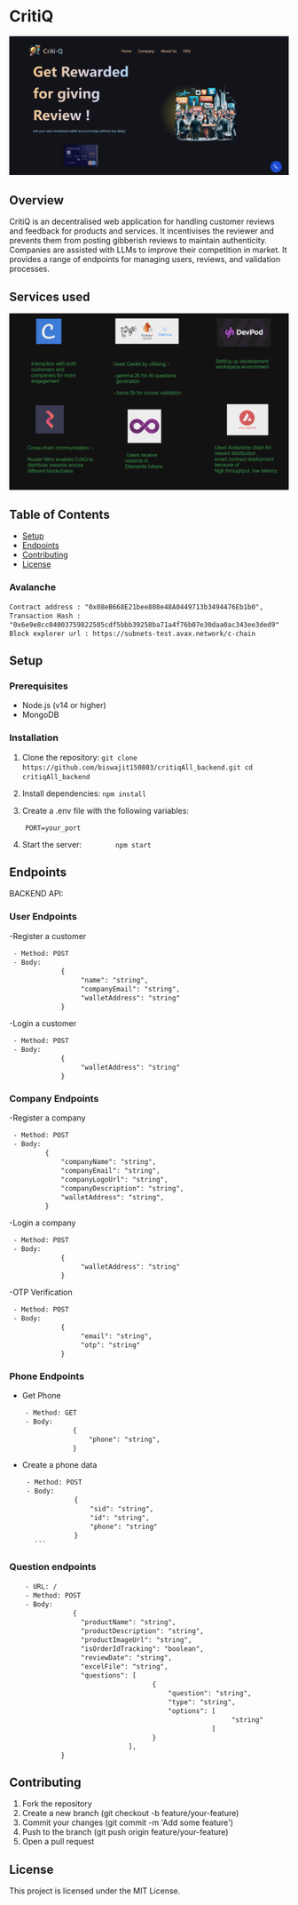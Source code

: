 # CritiQ
![](https://github.com/ankushroy25/CritiQ/blob/main/preview/Cover.png)


## Overview
CritiQ is an decentralised web application for handling customer reviews and feedback for products and services. 
It incentivises the reviewer and prevents them from posting gibberish reviews to maintain authenticity.
Companies are assisted with LLMs to improve their competition in market. 
It provides a range of endpoints for managing users, reviews, and validation processes.

## Services used
![](https://github.com/ankushroy25/CritiQ/blob/main/preview/Screenshot%202024-06-30%20111246.png)

## Table of Contents
- [Setup](#setup)
- [Endpoints](#endpoints)
- [Contributing](#contributing)
- [License](#license)


### Avalanche 
    Contract address : "0x08eB668E21bee808e48A0449713b3494476Eb1b0",
    Transaction Hash : "0x6e9e8cc04003759822505cdf5bbb39258ba71a4f76b07e30daa0ac343ee3ded9"
    Block explorer url : https://subnets-test.avax.network/c-chain

## Setup
### Prerequisites
- Node.js (v14 or higher)
- MongoDB

### Installation
1. Clone the repository:
        ```git clone https://github.com/biswajit150803/critiqAll_backend.git
        cd critiqAll_backend```
    

2. Install dependencies:
        ```npm install```
    

3. Create a .env file with the following variables:

```    MONGODB_URI=your_mongodb_uri
    PORT=your_port
```    

4. Start the server:
```        npm start```
    

## Endpoints
BACKEND API:

### User Endpoints
-Register a customer
   ``` - URL: /signup
    - Method: POST
    - Body: 
                {
                     "name": "string",
                     "companyEmail": "string",
                     "walletAddress": "string"
                }
```
-Login a customer
   ``` - URL: /signup
    - Method: POST
    - Body: 
                {
                     "walletAddress": "string"
                }
```
### Company Endpoints
-Register a company
   ``` - URL: /api/users/signup
    - Method: POST
    - Body: 
            {
                "companyName": "string",
                "companyEmail": "string",
                "companyLogoUrl": "string",
                "companyDescription": "string",
                "walletAddress": "string",
            }
```
-Login a company
   ``` - URL: /api/users/login
    - Method: POST
    - Body: 
                {
                     "walletAddress": "string"
                }
```
-OTP Verification
   ``` - URL: /sendotp
    - Method: POST
    - Body: 
                {
                     "email": "string",
                     "otp": "string"
                }
```
### Phone Endpoints                  
- Get Phone
```    - URL: /getphone
    - Method: GET
    - Body:
                {
                    "phone": "string",
                }
   ```     
- Create a phone data
   ``` - URL: /createphone
    - Method: POST
    - Body:
                { 
                    "sid": "string", 
                    "id": "string", 
                    "phone": "string" 
                }
      ```  
### Question endpoints
```- Create a question
    - URL: /
    - Method: POST
    - Body: 
                {
                  "productName": "string",
                  "productDescription": "string",
                  "productImageUrl": "string",
                  "isOrderIdTracking": "boolean",
                  "reviewDate": "string",
                  "excelFile": "string",
                  "questions": [
                                    {
                                        "question": "string",
                                        "type": "string",
                                        "options": [
                                                        "string"
                                                   ]
                                    }
                              ],
             }
```
## Contributing
1. Fork the repository
2. Create a new branch (git checkout -b feature/your-feature)
3. Commit your changes (git commit -m 'Add some feature')
4. Push to the branch (git push origin feature/your-feature)
5. Open a pull request

## License
This project is licensed under the MIT License.
